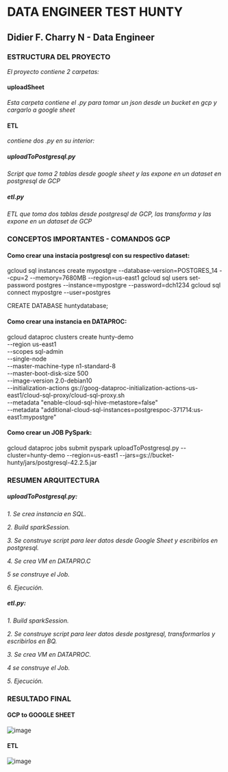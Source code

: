 # DATA ENGINEER TEST HUNTY

## Didier F. Charry N - Data Engineer

### ESTRUCTURA DEL PROYECTO

*El proyecto contiene 2 carpetas:*
#### uploadSheet 
*Esta carpeta contiene el .py para tomar un json desde un bucket en gcp y cargarlo a google sheet*
#### ETL
*contiene dos .py en su interior:*
##### uploadToPostgresql.py
*Script que toma 2 tablas desde google sheet y las expone en un dataset en postgresql de GCP*
##### etl.py
*ETL que toma dos tablas desde postgresql de GCP, las transforma y las expone en un dataset de GCP*


### CONCEPTOS IMPORTANTES - COMANDOS GCP

#### Como crear una instacia postgresql con su respectivo dataset:
gcloud sql instances create mypostgre --database-version=POSTGRES_14 --cpu=2 --memory=7680MB --region=us-east1
gcloud sql users set-password postgres --instance=mypostgre --password=dch1234
gcloud sql connect mypostgre --user=postgres

CREATE DATABASE huntydatabase;

#### Como crear una instancia en DATAPROC:
gcloud dataproc clusters create hunty-demo \
--region us-east1 \
--scopes sql-admin \
--single-node \
--master-machine-type n1-standard-8 \
--master-boot-disk-size 500 \
--image-version 2.0-debian10 \
--initialization-actions gs://goog-dataproc-initialization-actions-us-east1/cloud-sql-proxy/cloud-sql-proxy.sh \
--metadata "enable-cloud-sql-hive-metastore=false" \
--metadata "additional-cloud-sql-instances=postgrespoc-371714:us-east1:mypostgre" 

#### Como crear un JOB PySpark:
gcloud dataproc jobs submit pyspark uploadToPostgresql.py --cluster=hunty-demo --region=us-east1 --jars=gs://bucket-hunty/jars/postgresql-42.2.5.jar

### RESUMEN ARQUITECTURA

##### uploadToPostgresql.py:
*1. Se crea instancia en SQL.*

*2. Build sparkSession.*

*3. Se construye script para leer datos desde Google Sheet y escribirlos en postgresql.*

*4. Se crea VM en DATAPRO.C*

*5 se construye el Job.*

*6. Ejecución.*

##### etl.py:
*1. Build sparkSession.*

*2. Se construye script para leer datos desde postgresql, transformarlos y escribirlos en BQ.*

*3. Se crea VM en DATAPROC.*

*4 se construye el Job.*

*5. Ejecución.*


### RESULTADO FINAL

#### GCP to GOOGLE SHEET
![image](https://user-images.githubusercontent.com/40002518/208236340-4e367322-eaef-40f5-bd9f-da1ce3a4d783.png)

#### ETL
![image](https://user-images.githubusercontent.com/40002518/208236292-8a36a92e-92c6-4ff3-9f88-197a9425aa28.png)
